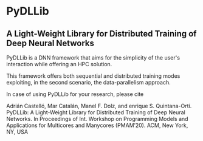 # PyDLLib
## A Light-Weight Library for Distributed Training of Deep Neural Networks

PyDLLib is a DNN framework that aims for the simplicity of the user's interaction while offering an HPC solution.

This framework offers both sequential and distributed training modes exploiting, in the second scenario, the data-parallelism approach. 

In case of using PyDLLib for your research, please cite 

Adrián Castelló, Mar Catalán, Manel F. Dolz, and enrique S. Quintana-Ortí. 
PyDLLib: A Light-Weight Library for Distributed Training of Deep Neural Networks.
In Proceedings of Int. Workshop on Programming Models and Applications for Multicores and Manycores (PMAM’20). ACM, New York, NY, USA